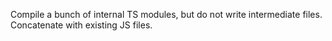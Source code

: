 Compile a bunch of internal TS modules, but do not write intermediate files. 
Concatenate with existing JS files.
